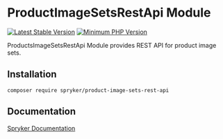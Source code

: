 # ProductImageSetsRestApi Module
[![Latest Stable Version](https://poser.pugx.org/spryker/product-image-sets-rest-api/v/stable.svg)](https://packagist.org/packages/spryker/product-image-sets-rest-api)
[![Minimum PHP Version](https://img.shields.io/badge/php-%3E%3D%208.0-8892BF.svg)](https://php.net/)

ProductsImageSetsRestApi Module provides REST API for product image sets.

## Installation

```
composer require spryker/product-image-sets-rest-api
```

## Documentation

[Spryker Documentation](https://docs.spryker.com)
